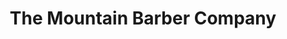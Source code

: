 ---
title: "The Mountain Barber Company"
url: /south-jordan/the-mountain-barber-company/
shop: hairdresser
---
